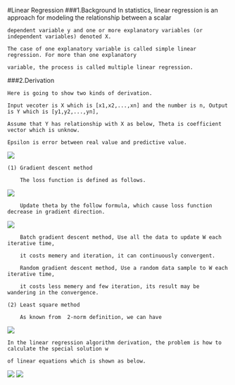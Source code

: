 #Linear Regression
###1.Background
    In statistics, linear regression is an approach for modeling the relationship between a scalar 
    
    dependent variable y and one or more explanatory variables (or independent variables) denoted X. 
    
    The case of one explanatory variable is called simple linear regression. For more than one explanatory 
    
    variable, the process is called multiple linear regression.
###2.Derivation
    
    Here is going to show two kinds of derivation.
    
    Input vecoter is X which is [x1,x2,...,xn] and the number is n, Output is Y which is [y1,y2,...,yn], 
    
    Assume that Y has relationship with X as below, Theta is coefficient vector which is unknow.
        
    Epsilon is error between real value and predictive value.
        
<img src="http://chart.googleapis.com/chart?cht=tx&chl=h_%7B%5Ctheta%7D%3D%5Ctheta%5E%7BT%7DX%5C%5C%0A%20%5C%20%5C%20%5C%20%5C%20%5C%20%5C%5C%0AY%3D%5Ctheta%5E%7BT%7DX%2B%5Cepsilon%20%0A%0A%0A%0A" style="border:none;" />

    (1) Gradient descent method
        
        The loss function is defined as follows.
        
<img src="http://chart.googleapis.com/chart?cht=tx&chl=J(%5Ctheta)%3D%5Cfrac%7B1%7D%7B2%7D%5Csum_%7Bi%3D1%7D%5Em%20(h_%7B%5Ctheta%7D(x%5E%7B(i)%7D)-y%5E%7B(i)%7D)%5E%7B2%7D%0A%0A%0A" style="border:none;" />
        
        Update theta by the follow formula, which cause loss function decrease in gradient direction.
        
<img src="http://chart.googleapis.com/chart?cht=tx&chl=%5Cfrac%7B%5Cpart%20J(%5Ctheta)%7D%7B%5Cpart%20%5Ctheta_%7Bk%7D%7D%3D(%5Ctheta%20x%5E%7B(i)%7D-y%5E%7B(i)%7D%20%20)x%5E%7B(i)%7D_%7Bk%7D%20%0A%5C%5C%0A%20%5C%20%5C%20%5C%5C%0A%5Ctheta_%7Bk%7D%5E%7Bnew%7D%3D%5Ctheta_%7Bk%7D-%5Calpha%20%5Cfrac%7B%5Cpart%20J(%5Ctheta)%7D%7B%5Cpart%20%5Ctheta_%7Bk%7D%7D%0A%0A%0A" style="border:none;" />
        
        Batch gradient descent method, Use all the data to update W each iterative time, 
        
        it costs memery and iteration, it can continuously convergent. 
        
        Random gradient descent method, Use a random data sample to W each iterative time, 
        
        it costs less memery and few iteration, its result may be wandering in the convergence.
        
    (2) Least square method

        As known from  2-norm definition, we can have
        
<img src="http://chart.googleapis.com/chart?cht=tx&chl=%7C%7CX%7C%7C_%7B2%7D%3D(x_%7B1%7D%5E%7B2%7D%2Bx_%7B2%7D%5E%7B2%7D%2B...%2Bx_%7Bn%7D%5E%7B2%7D)%5E%7B%5Cfrac%7B1%7D%7B2%7D%7D%0A%0A" style="border:none;" />
        
    In the linear regression algorithm derivation, the problem is how to calculate the special solution w
    
    of linear equations which is shown as below.
    
<img src="http://chart.googleapis.com/chart?cht=tx&chl=min_%7BW%7D%7C%7CXW-Y%7C%7C_%7B2%7D%5E%7B2%7D%0A%0A%0A%0A" style="border:none;" />
        
<img src="http://chart.googleapis.com/chart?cht=tx&chl=%7C%7CXW-Y%7C%7C_%7B2%7D%5E%7B2%7D%5Cge%200%5C%5C%0A%20%5C%20%5C%20%5C%5C%0A%3D%3EXW%3DY%3D%3EX%5E%7BT%7DXW%3DX%5E%7BT%7DY%5C%5C%0A%20%5C%20%5C%20%5C%5C%0A%0A%0A" style="border:none;" />





